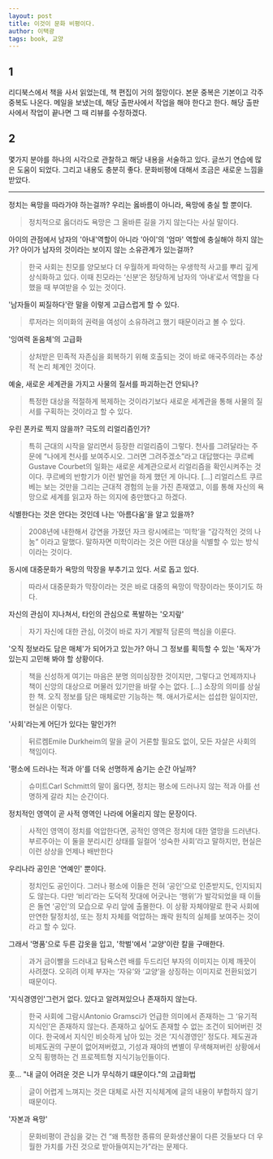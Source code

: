 ```yaml
---
layout: post
title: 이것이 문화 비평이다.
author: 이택광
tags: book, 교양
---
```


## 1
리디북스에서 책을 사서 읽었는데, 책 편집이 거의 절망이다. 본문 중복은 기본이고 각주 중복도 나온다. 메일을 보냈는데, 해당 출판사에서 작업을 해야 한다고 한다. 해당 출판사에서 작업이 끝나면 그 때 리뷰를 수정하겠다.

## 2
몇가지 분야를 하나의 시각으로 관찰하고 해당 내용을 서술하고 있다. 글쓰기 연습에 많은 도움이 되었다. 그리고 내용도 충분히 좋다. 문화비평에 대해서 조금은 새로운 느낌을 받았다.

-----

정치는 욕망을 따라가야 하는걸까? 우리는 옳바름이 아니라, 욕망에 충실 할 뿐이다.
> 정치적으로 옳더라도 욕망은 그 올바른 길을 가지 않는다는 사실 말이다. 

아이의 관점에서 남자의 '아내'역할이 아니라 '아이'의 '엄마' 역할에 충실해야 하지 않는가? 아이가 남자의 것이라는 보이지 않는 소유관계가 있는걸까?
> 한국 사회는 친모를 양모보다 더 우월하게 파악하는 우생학적 사고를 뿌리 깊게 상식화하고 있다. 이때 친모라는 ‘신분’은 정당하게 남자의 ‘아내’로서 역할을 다했을 때 부여받을 수 있는 것이다. 

'남자들이 찌질하다'란 말을 이렇게 고급스럽게 할 수 있다.
> 루저라는 의미화의 권력을 여성이 소유하려고 했기 때문이라고 볼 수 있다. 

'잉여력 돋움체'의 고급화
> 상처받은 민족적 자존심을 회복하기 위해 호출되는 것이 바로 애국주의라는 추상적 논리 체계인 것이다. 

예술, 새로운 세계관을 가지고 사물의 질서를 파괴하는건 안되나?
> 특정한 대상을 적절하게 복제하는 것이라기보다 새로운 세계관을 통해 사물의 질서를 구획하는 것이라고 할 수 있다. 

우린 폰카로 찍지 않을까? 극도의 리얼리즘인가?
> 특히 근대의 시작을 알리면서 등장한 리얼리즘이 그렇다. 천사를 그려달라는 주문에 “나에게 천사를 보여주시오. 그러면 그려주겠소”라고 대답했다는 쿠르베Gustave Courbet의 일화는 새로운 세계관으로서 리얼리즘을 확인시켜주는 것이다. 쿠르베의 반항기가 이런 발언을 하게 했던 게 아니다. [...] 리얼리스트 쿠르베는 보는 것만을 그리는 근대적 경험의 눈을 가진 존재였고, 이를 통해 자신의 욕망으로 세계를 읽고자 하는 의지에 충만했다고 하겠다. 

식별한다는 것은 안다는 것인데 나는 '아름다움'을 알고 있을까?
> 2008년에 내한해서 강연을 가졌던 자크 랑시에르는 ‘미학’을 “감각적인 것의 나눔” 이라고 말했다. 말하자면 미학이라는 것은 어떤 대상을 식별할 수 있는 방식이라는 것이다. 

동시에 대중문화가 욕망의 막장을 부추기고 있다. 서로 돕고 있다.
> 따라서 대중문화가 막장이라는 것은 바로 대중의 욕망이 막장이라는 뜻이기도 하다. 

자신의 관심이 지나쳐서, 타인의 관심으로 폭발하는 '오지랖' 
> 자기 자신에 대한 관심, 이것이 바로 자기 계발적 담론의 핵심을 이룬다. 

'오직 정보라도 담은 매체'가 되어가고 있는가? 아니 그 정보를 획득할 수 있는 '독자'가 있는지 고민해 봐야 할 상황이다.
> 책을 신성하게 여기는 마음은 분명 의미심장한 것이지만, 그렇다고 언제까지나 책이 신앙의 대상으로 머물러 있기만을 바랄 수는 없다. [...] 소장의 의미를 상실한 책. 오직 정보를 담은 매체로만 기능하는 책. 애서가로서는 섭섭한 일이지만, 현실은 이렇다. 

'사회'라는게 어딘가 있다는 말인가?!
> 뒤르켐Emile Durkheim의 말을 굳이 거론할 필요도 없이, 모든 자살은 사회의 책임이다. 

'평소에 드러나는 적과 아'를 더욱 선명하게 숨기는 순간 아닐까?
> 슈미트Carl Schmitt의 말이 옳다면, 정치는 평소에 드러나지 않는 적과 아를 선명하게 갈라 치는 순간이다. 

정치적인 영역이 곧 사적 영역인 나라에 어울리지 않는 문장이다.
> 사적인 영역이 정치를 억압한다면, 공적인 영역은 정치에 대한 열망을 드러낸다. 부르주아는 이 둘을 분리시킨 상태를 일컬어 ‘성숙한 사회’라고 말하지만, 현실은 이런 상상을 언제나 배반한다 

우리나라 공인은 '연예인' 뿐이다.
> 정치인도 공인이다. 그러나 평소에 이들은 전혀 ‘공인’으로 인준받지도, 인지되지도 않는다. 다만 ‘비리’라는 도덕적 잣대에 어긋나는 ‘행위’가 발각되었을 때 이들은 돌연 ‘공인’의 모습으로 우리 앞에 출몰한다. 이 상황 자체야말로 한국 사회에 만연한 탈정치성, 또는 정치 자체를 억압하는 쾌락 원칙의 실체를 보여주는 것이라고 할 수 있다.  

그래서 '명품'으로 두른 갑옷을 입고, '학벌'에서 '교양'이란 칼을 구매한다.
> 과거 금이빨을 드러내고 탐욕스런 배를 두드리던 부자의 이미지는 이제 깨끗이 사려졌다. 오히려 이제 부자는 ‘자유’와 ‘교양’을 상징하는 이미지로 전환되었기 때문이다.

'지식경영인'그런거 없다. 있다고 알려져있으나 존재하지 않는다.
> 한국 사회에 그람시Antonio Gramsci가 언급한 의미에서 존재하는 그 ‘유기적 지식인’은 존재하지 않는다. 존재하고 싶어도 존재할 수 없는 조건이 되어버린 것이다. 한국에서 지식인 비슷하게 남아 있는 것은 ‘지식경영인’ 정도다. 제도권과 비제도권의 구분이 없어져버렸고, 기성과 재야의 변별이 무색해져버린 상황에서 오직 횡행하는 건 프로젝트형 지식기능인들이다. 

훗... "내 글이 어려운 것은 니가 무식하기 떄문이다."의 고급화법
> 글이 어렵게 느껴지는 것은 대체로 사전 지식체계에 글의 내용이 부합하지 않기 때문이다. 

'자본과 욕망'
> 문화비평이 관심을 갖는 건 “왜 특정한 종류의 문화생산물이 다른 것들보다 더 우월한 가치를 가진 것으로 받아들여지는가”라는 문제다. 

